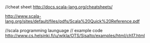 //cheat sheet
http://docs.scala-lang.org/cheatsheets/

http://www.scala-lang.org/sites/default/files/pdfs/Scala%20Quick%20Reference.pdf

//scala programming launguage // example code
http://www.cs.helsinki.fi/u/wikla/OTS/Sisalto/examples/html/ch17.html
